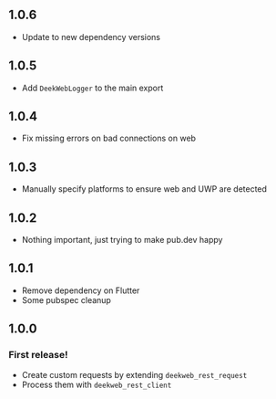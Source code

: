 ## 1.0.6

* Update to new dependency versions

## 1.0.5

* Add `DeekWebLogger` to the main export

## 1.0.4

* Fix missing errors on bad connections on web

## 1.0.3

* Manually specify platforms to ensure web and UWP are detected

## 1.0.2

* Nothing important, just trying to make pub.dev happy

## 1.0.1

* Remove dependency on Flutter
* Some pubspec cleanup

## 1.0.0

### First release!
* Create custom requests by extending `deekweb_rest_request`
* Process them with `deekweb_rest_client`
